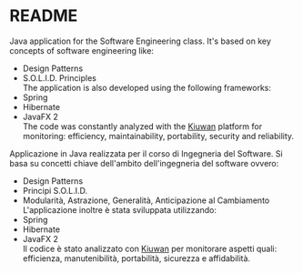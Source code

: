 # README #
Java application for the Software Engineering class.
It's based on key concepts of software engineering like:  
- Design Patterns  
- S.O.L.I.D. Principles  
The application is also developed using the following frameworks:  
- Spring  
- Hibernate  
- JavaFX 2  
The code was constantly analyzed with the [Kiuwan](https://www.kiuwan.com/) platform for monitoring: efficiency, maintainability, portability, security and reliability.

Applicazione in Java realizzata per il corso di Ingegneria del Software. Si basa su concetti chiave dell'ambito dell'ingegneria del software ovvero:  
- Design Patterns  
- Principi S.O.L.I.D.  
- Modularità, Astrazione, Generalità, Anticipazione al Cambiamento  
L'applicazione inoltre è stata sviluppata utilizzando:  
- Spring  
- Hibernate  
- JavaFX 2  
Il codice è stato analizzato con [Kiuwan](https://www.kiuwan.com/) per monitorare aspetti quali: efficienza, manutenibilità, portabilità, sicurezza e affidabilità.
